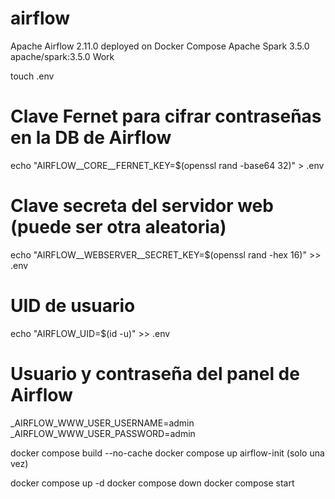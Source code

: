 # airflow

Apache Airflow 2.11.0 deployed on Docker Compose
Apache Spark 3.5.0 apache/spark:3.5.0 
Work


touch .env
# Clave Fernet para cifrar contraseñas en la DB de Airflow
echo "AIRFLOW__CORE__FERNET_KEY=$(openssl rand -base64 32)" > .env

# Clave secreta del servidor web (puede ser otra aleatoria)
echo "AIRFLOW__WEBSERVER__SECRET_KEY=$(openssl rand -hex 16)" >> .env

# UID de usuario 
echo "AIRFLOW_UID=$(id -u)" >> .env

  
# Usuario y contraseña del panel de Airflow
_AIRFLOW_WWW_USER_USERNAME=admin
_AIRFLOW_WWW_USER_PASSWORD=admin

docker compose build --no-cache
docker compose up airflow-init (solo una vez)

docker compose up -d
docker compose down
docker compose start
